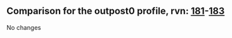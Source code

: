 ## Comparison for the outpost0 profile, rvn: [181](https://github.com/PRO100KatYT/FortniteProfileRevisions/tree/main/profiles/outpost0/181%20outpost0.json)-[183](https://github.com/PRO100KatYT/FortniteProfileRevisions/tree/main/profiles/outpost0/183%20outpost0.json)

No changes
